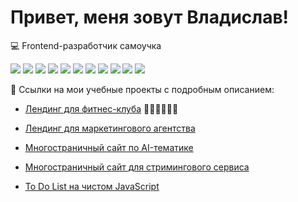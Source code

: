 # Привет, меня зовут Владислав!

💻 Frontend-разработчик самоучка

  <p align="left">
    <img src="https://img.shields.io/badge/HTML-FF5722?style=for-the-badge&logo=html5&logoColor=white" />
    <img src="https://img.shields.io/badge/JSX-61DAFB?style=for-the-badge&logo=react&logoColor=black" />
    <img src="https://img.shields.io/badge/CSS3-1572B6?style=for-the-badge&logo=css3&logoColor=white" />
    <img src="https://img.shields.io/badge/Sass/SCSS-CD6799?style=for-the-badge&logo=sass&logoColor=white" />
    <img src="https://img.shields.io/badge/JavaScript-FFD600?style=for-the-badge&logo=javascript&logoColor=black" />
    <img src="https://img.shields.io/badge/Vite-646CFF?style=for-the-badge&logo=vite&logoColor=white" />
    <img src="https://img.shields.io/badge/NPM-CB3837?style=for-the-badge&logo=npm&logoColor=white" />
    <img src="https://img.shields.io/badge/БЭМ-3C873A?style=for-the-badge&labelColor=3C873A&logo=data:image/png;base64,iVBORw0KGgoAAAANSUhEUgAAABAAAAAQCAQAAAC1+jfqAAAAvUlEQVR4AY2RuQnCMAyGv6TVQAO9gEXoCdQD3cV3AT+gM+gF7QHMgWkULYrAplcHHcDHYvjENrxnHIkv9ovqNv34lkwQ4oa+M+a0cUvE7oDKAZXZxQoywFkxATAVH+GvSkGB9ZryUlqGjPVROzXvjcChmuap6ar0B6do7ub3KhPj7BqUam2G1TJq1jAeD1nXtR9dwOqI1ZloZB9NZj63bQdnSkftFi/OLKDKCV1Ob5AAAAAElFTkSuQmCC&logoColor=white" />
    <img src="https://img.shields.io/badge/Git-F05032?style=for-the-badge&logo=git&logoColor=white" />
    <img src="https://img.shields.io/badge/GitHub-181717?style=for-the-badge&logo=github&logoColor=white" />
    <img src="https://img.shields.io/badge/Figma-F24E1E?style=for-the-badge&logo=figma&logoColor=white" />
  </p>

<summary>🔧 Ссылки на мои учебные проекты с подробным описанием:</summary>  

- [Лендинг для фитнес-клуба](https://github.com/VAChekhov/kropp-fitness) 💪🏽🏋🏼‍♀️👟

- [Лендинг для маркетингового агентства](https://github.com/VAChekhov/positivus)

- [Многостраничный сайт по AI-тематике](https://github.com/VAChekhov/future-tech)

- [Многостраничный сайт для стримингового сервиса](https://github.com/VAChekhov/stream-vibe)

- [To Do List на чистом JavaScript](https://github.com/VAChekhov/to-do-list-vanilla-js)
